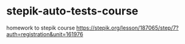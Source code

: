 # stepik-auto-tests-course
homework to stepik course https://stepik.org/lesson/187065/step/7?auth=registration&unit=161976

